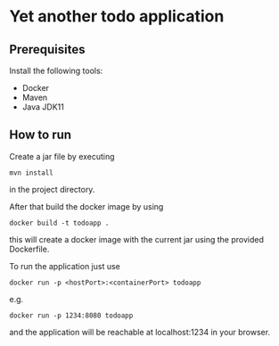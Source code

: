 # Yet another todo application

## Prerequisites

Install the following tools:

- Docker
- Maven
- Java JDK11

## How to run

Create a jar file by executing

```
mvn install
```
in the project directory.

After that build the docker image by using

```
docker build -t todoapp .
```

this will create a docker image with the current jar using the provided Dockerfile.

To run the application just use

```
docker run -p <hostPort>:<containerPort> todoapp
```

e.g.

```
docker run -p 1234:8080 todoapp
```

and the application will be reachable at localhost:1234 in your browser.
